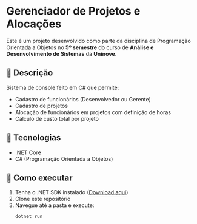 # Gerenciador de Projetos e Alocações

Este é um projeto desenvolvido como parte da disciplina de Programação Orientada a Objetos no **5º semestre** do curso de **Análise e Desenvolvimento de Sistemas** da **Uninove**.

## 📌 Descrição

Sistema de console feito em C# que permite:
- Cadastro de funcionários (Desenvolvedor ou Gerente)
- Cadastro de projetos
- Alocação de funcionários em projetos com definição de horas
- Cálculo de custo total por projeto

## 🧪 Tecnologias

- .NET Core
- C# (Programação Orientada a Objetos)

## 🚀 Como executar

1. Tenha o .NET SDK instalado ([Download aqui](https://dotnet.microsoft.com/download))
2. Clone este repositório
3. Navegue até a pasta e execute:
   ```bash
   dotnet run
